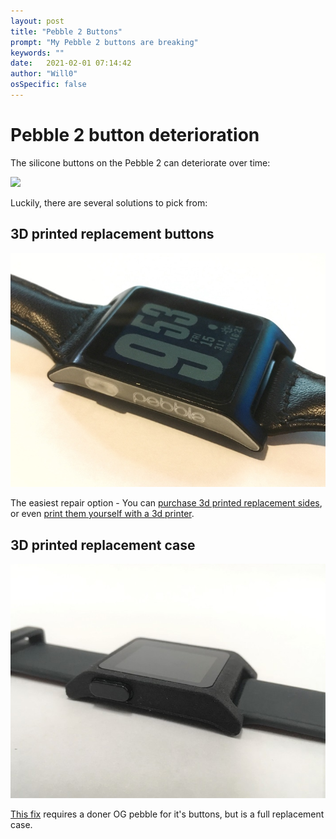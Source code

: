 ```yaml
---
layout: post
title: "Pebble 2 Buttons"
prompt: "My Pebble 2 buttons are breaking"
keywords: ""
date:   2021-02-01 07:14:42
author: "Will0"
osSpecific: false
---
```


# Pebble 2 button deterioration

The silicone buttons on the Pebble 2 can deteriorate over time:

![](/images/p2hardware/1.png)

Luckily, there are several solutions to pick from:

## 3D printed replacement buttons

![](/images/p2hardware/2.jpg)

The easiest repair option - You can [purchase 3d printed replacement sides](https://www.shapeways.com/product/4GQJ47K26/pebble-2-all-in-one-buttons-2-sets), or even [print them yourself with a 3d printer](https://cults3d.com/en/users/astosia/creations).

## 3D printed replacement case

![](/images/p2hardware/3.jpg)

[This fix](https://www.shapeways.com/product/UAMY5GZSQ/pebble-2-smartwatch-replacement-case?optionId=89181551&li=shops) requires a doner OG pebble for it's buttons, but is a full replacement case.